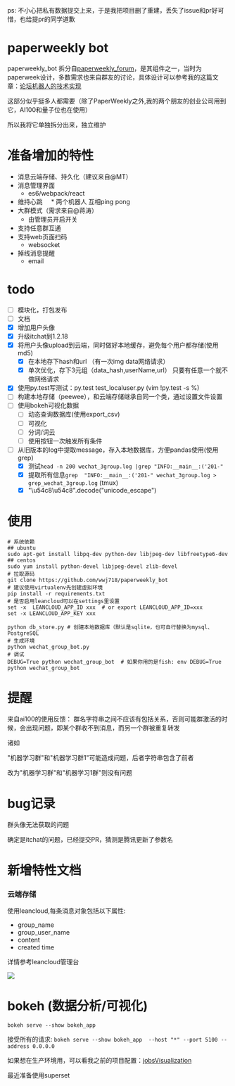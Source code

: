 ps: 不小心把私有数据提交上来，于是我把项目删了重建，丢失了issue和pr好可惜，也给提pr的同学道歉

# paperweekly bot
paperweekly_bot 拆分自[paperweekly_forum](https://github.com/wwj718/paperweekly_forum)，是其组件之一，当时为paperweek设计，多数需求也来自群友的讨论，具体设计可以参考我的这篇文章：[论坛机器人的技术实现](http://blog.just4fun.site/paperweekly-forum-bot.html)

这部分似乎挺多人都需要（除了PaperWeekly之外,我的两个朋友的创业公司用到它，AI100和量子位也在使用）

所以我将它单独拆分出来，独立维护

# 准备增加的特性
*  消息云端存储、持久化（建议来自@MT）
*  消息管理界面
     *  es6/webpack/react
*  维持心跳
     *  两个机器人 互相ping pong
*  大群模式（需求来自@蒋涛）
     *  由管理员开启开关
*  支持任意群互通
*  支持web页面扫码
     *  websocket
*  掉线消息提醒
     *  email

# todo

- [ ]  模块化，打包发布
- [ ]  文档
- [x]  增加用户头像 
- [x]  升级itchat到1.2.18
- [x]  将用户头像upload到云端，同时做好本地缓存，避免每个用户都存储(使用md5) 
    - [x] 在本地存下hash和url （有一次img data网络请求）
    - [x] 单次优化，存下3元组（data_hash,userName,url） 只要有任意一个就不做网络请求
- [x] 使用py.test写测试：py.test test_localuser.py (vim  !py.test -s %)
- [ ] 构建本地存储（peewee），和云端存储继承自同一个类，通过设置文件设置
- [ ] 使用bokeh可视化数据 
  -  [ ] 动态查询数据库(使用export_csv)
  -  [ ] 可视化
  -  [ ] 分词/词云
  -  [ ] 使用按钮一次触发所有条件
- [ ] 从旧版本的log中提取message，存入本地数据库，方便pandas使用(使用grep)
    - [x] 测试`head -n 200 wechat_3group.log |grep "INFO:__main__:('201-"`
    - [x] 提取所有信息`grep  "INFO:__main__:('201-" wechat_3group.log > grep_wechat_3group.log` (tmux)
    - [x] "\u54c8\u54c8".decode("unicode_escape")

# 使用
```
# 系统依赖
## ubuntu
sudo apt-get install libpq-dev python-dev libjpeg-dev libfreetype6-dev
## centos
sudo yum install python-devel libjpeg-devel zlib-devel
# 拉取源码
git clone https://github.com/wwj718/paperweekly_bot
# 建议使用virtualenv先创建虚拟环境
pip install -r requirements.txt
# 是否启用leancloud可以在settings里设置
set -x  LEANCLOUD_APP_ID xxx  # or export LEANCLOUD_APP_ID=xxx
set -x LEANCLOUD_APP_KEY xxx

python db_store.py # 创建本地数据库（默认是sqlite，也可自行替换为mysql、PostgreSQL
# 生成环境
python wechat_group_bot.py
# 调试
DEBUG=True python wechat_group_bot  # 如果你用的是fish: env DEBUG=True python wechat_group_bot
```

# 提醒
来自ai100的使用反馈： 群名字符串之间不应该有包括关系，否则可能群激活的时候，会出现问题，即某个群收不到消息，而另一个群被重复转发


诸如

"机器学习群"和"机器学习群1"可能造成问题，后者字符串包含了前者

改为"机器学习群"和"机器学习1群"则没有问题

# bug记录
群头像无法获取的问题

确定是itchat的问题，已经提交PR，猜测是腾讯更新了参数名

# 新增特性文档
### 云端存储
使用leancloud,每条消息对象包括以下属性:

*  group_name
*  group_user_name
*  content
*  created time


详情参考leancloud管理台

![](http://oav6fgfj1.bkt.clouddn.com/lean5c45948b.png)

# bokeh (数据分析/可视化)
`bokeh serve --show bokeh_app`

接受所有的请求: `bokeh serve --show bokeh_app  --host "*" --port 5100 --address 0.0.0.0` 

如果想在生产环境用，可以看我之前的项目配置：[jobsVisualization](https://github.com/wwj718/jobsVisualization)

最近准备使用superset
